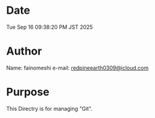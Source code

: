# Date
Tue Sep 16 09:38:20 PM JST 2025

# Author
Name: fainomeshi
e-mail: redpineearth0309@icloud.com

# Purpose
This Directry is for managing "Git".



